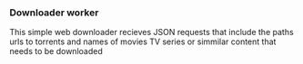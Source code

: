 ### Downloader worker
This simple web downloader recieves JSON requests that include the paths urls to torrents and names of movies TV series or simmilar content that needs to be downloaded